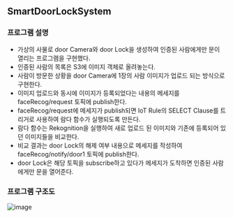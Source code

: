 ## SmartDoorLockSystem

### 프로그램 설명
- 가상의 사물로 door Camera와 door Lock을 생성하여 인증된 사람에게만 문이 열리는 프로그램을 구현했다.
- 인증된 사람의 목록은 S3에 이미지 객체로 올려놓는다. 
- 사람이 방문한 상황을 door Camera에 1장의 사람 이미지가 업로드 되는 방식으로 구현한다.
- 이미지 업로드와 동시에 이미지가 등록되었다는 내용의 메세지를 faceRecog/request 토픽에 publish한다.
- faceRecog/request에 메세지가 publish되면 IoT Rule의 SELECT Clause를 트리거로 사용하여 람다 함수가 실행되도록 만든다.
- 람다 함수는 Rekognition을 실행하여 새로 업로드 된 이미지와 기존에 등록되어 있던 이미지들을 비교한다. 
- 비교 결과는 door Lock의 해제 여부 내용으로 메세지를 작성하여 faceRecog/notify/door1 토픽에 publish한다. 
- door Lock은 해당 토픽을 subscribe하고 있다가 메세지가 도착하면 인증된 사람에게만 문을 열어준다.

### 프로그램 구조도
![image](https://user-images.githubusercontent.com/39904216/90132212-5d6ead00-dda8-11ea-9c4f-836ce13b1b0a.png)


